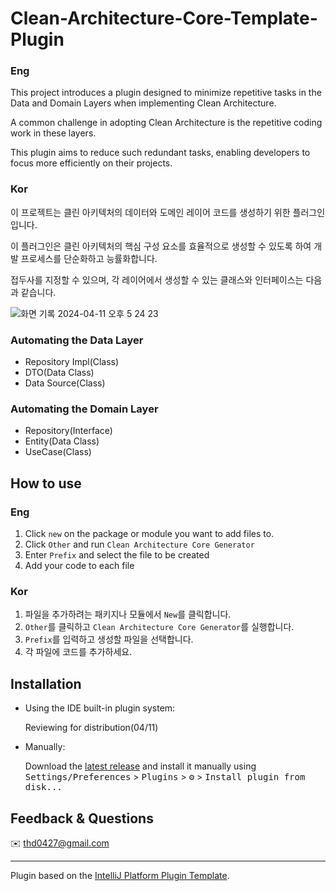 # Clean-Architecture-Core-Template-Plugin
<!-- Plugin description -->
### Eng
This project introduces a plugin designed to minimize repetitive tasks in the Data and Domain Layers when implementing Clean Architecture.

A common challenge in adopting Clean Architecture is the repetitive coding work in these layers.

This plugin aims to reduce such redundant tasks, enabling developers to focus more efficiently on their projects.


### Kor
이 프로젝트는 클린 아키텍처의 데이터와 도메인 레이어 코드를 생성하기 위한 플러그인입니다.

이 플러그인은 클린 아키텍처의 핵심 구성 요소를 효율적으로 생성할 수 있도록 하여 개발 프로세스를 단순화하고 능률화합니다.

접두사를 지정할 수 있으며, 각 레이어에서 생성할 수 있는 클래스와 인터페이스는 다음과 같습니다.

![화면 기록 2024-04-11 오후 5 24 23](https://github.com/Songgyubin/Clean-Architecture-Core-Template-Plugin/assets/37494776/b266fadd-1473-4656-9947-33ada7cadf90)
<!-- Plugin description end -->
### Automating the Data Layer
- Repository Impl(Class)
- DTO(Data Class)
- Data Source(Class)

### Automating the Domain Layer
- Repository(Interface)
- Entity(Data Class)
- UseCase(Class)

## How to use
### Eng
1. Click `new` on the package or module you want to add files to.
2. Click `Other` and run `Clean Architecture Core Generator`
3. Enter `Prefix` and select the file to be created
4. Add your code to each file

### Kor
1. 파일을 추가하려는 패키지나 모듈에서 `New`를 클릭합니다.
2. `Other`를 클릭하고 `Clean Architecture Core Generator`를 실행합니다.
3. `Prefix`를 입력하고 생성할 파일을 선택합니다.
4. 각 파일에 코드를 추가하세요.

## Installation

- Using the IDE built-in plugin system:

  Reviewing for distribution(04/11)
  
- Manually:

  Download the [latest release](https://github.com/Songgyubin/Clean-Architecture-Core-Template-Plugin/releases/latest) and install it manually using
  <kbd>Settings/Preferences</kbd> > <kbd>Plugins</kbd> > <kbd>⚙️</kbd> > <kbd>Install plugin from disk...</kbd>

## Feedback & Questions
✉️ thd0427@gmail.com

---
Plugin based on the [IntelliJ Platform Plugin Template][template].

[template]: https://github.com/JetBrains/intellij-platform-plugin-template
[docs:plugin-description]: https://plugins.jetbrains.com/docs/intellij/plugin-user-experience.html#plugin-description-and-presentation
